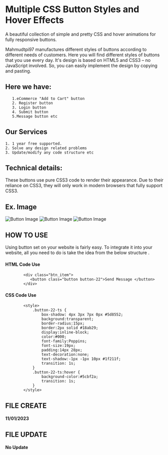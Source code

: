 
# Multiple CSS Button Styles and Hover Effects

A beautiful collection of simple and pretty CSS and hover animations for fully responsive buttons.

Mahmudtpi97 manufactures different styles of buttons according to different needs of customers.  Here you will find different styles of buttons that you use every day. It's design is based on HTML5 and CSS3 – no JavaScript involved. So, you can easily implement the design by copying and pasting.


## Here we have:
       1.eCommerce "Add to Cart" button
       2. Register button
       3. Login button
       4. Submit button
       5.Message button etc
## Our Services

    1. 1 year free supported.
    2. Solve any design related problems
    3. Update/modify any code structure etc


        

## Technical details: 
These buttons use pure CSS3 code to render their appearance. Due to their reliance on CSS3, they will only work in modern browsers that fully support CSS3.</p>
## Ex. Image
![Button Image](https://mahmudtpi97.github.io/ButtonStyle/img/1.png/)
![Button Image](https://mahmudtpi97.github.io/ButtonStyle/img/2.png/)
![Button Image](https://mahmudtpi97.github.io/ButtonStyle/img/3.png/)

## HOW TO USE
Using button set on your website is fairly easy. To integrate it into your website, all you need to do is take the idea from the below structure .

#### HTML Code Use

            <div class="btn_item">
               <button class="button button-22">Send Message </button>
            </div>

#### CSS  Code Use
            <style>
                .button-22-ts {
                    box-shadow: 4px 3px 7px 0px #5d8552;
                    background:transparent;
                    border-radius:15px;
                    border:2px solid #18ab29;
                    display:inline-block;
                    color:#000;
                    font-family:Poppins;
                    font-size:19px;
                    padding:14px 28px;
                    text-decoration:none;
                    text-shadow:-1px -1px 10px #1f211f;
                    transition: 1s;
                }
                .button-22-ts:hover {
                    background-color:#5cbf2a;
                    transition: 1s;
                }
            </style>


## FILE CREATE
#### 11/01/2023

## FILE UPDATE
#### No Update
